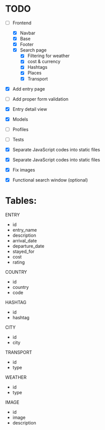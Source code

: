 # TODO

- [ ] Frontend
  - [x] Navbar
  - [x] Base
  - [x] Footer
  - [x] Search page
    - [x] Filtering for weather
    - [x] cost & currency
    - [x] Hashtags
    - [x] Places
    - [x] Transport
- [x] Add entry page
- [ ] Add proper form validation 
- [x] Entry detail view
- [x] Models
- [ ] Profiles
- [ ] Tests
- [x] Separate JavaScript codes into static files


- [x] Separate JavaScript codes into static files
- [x] Fix images
- [x] Functional search window (optional)

# Tables:

ENTRY
- id
- entry_name
- description
- arrival_date
- departure_date
- stayed_for
- cost
- rating

COUNTRY
- id
- country
- code

HASHTAG
- id
- hashtag

CITY
- id
- city

TRANSPORT
- id
- type

WEATHER
- id
- type

IMAGE
- id
- image
- description